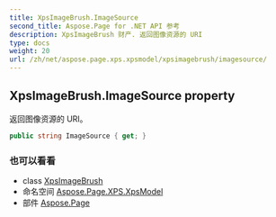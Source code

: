 ```yaml
---
title: XpsImageBrush.ImageSource
second_title: Aspose.Page for .NET API 参考
description: XpsImageBrush 财产. 返回图像资源的 URI
type: docs
weight: 20
url: /zh/net/aspose.page.xps.xpsmodel/xpsimagebrush/imagesource/
---
```

## XpsImageBrush.ImageSource property

返回图像资源的 URI。

```csharp
public string ImageSource { get; }
```

### 也可以看看

* class [XpsImageBrush](../)
* 命名空间 [Aspose.Page.XPS.XpsModel](../../xpsimagebrush/)
* 部件 [Aspose.Page](../../../)


